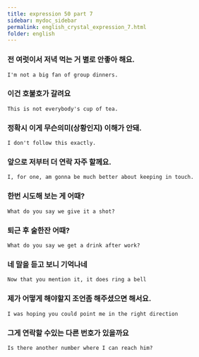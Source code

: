 ```yaml
---
title: expression 50 part 7
sidebar: mydoc_sidebar
permalink: english_crystal_expression_7.html
folder: english
---
```

### 전 여럿이서 저녁 먹는 거 별로 안좋아 해요.

    I'm not a big fan of group dinners.

### 이건 호불호가 갈려요

    This is not everybody's cup of tea.
### 정확시 이게 무슨의미(상황인지) 이해가 안돼.

    I don't follow this exactly.

### 앞으로 저부터 더 연락 자주 할께요.

    I, for one, am gonna be much better about keeping in touch.

### 한번 시도해 보는 게 어때?

    What do you say we give it a shot?

### 퇴근 후 술한잔 어때?

    What do you say we get a drink after work?

### 네 말을 듣고 보니 기억나네

    Now that you mention it, it does ring a bell

### 제가 어떻게 해야할지 조언좀 해주셨으면 해서요.

    I was hoping you could point me in the right direction

### 그게 연락할 수있는 다른 번호가 있을까요

    Is there another number where I can reach him?